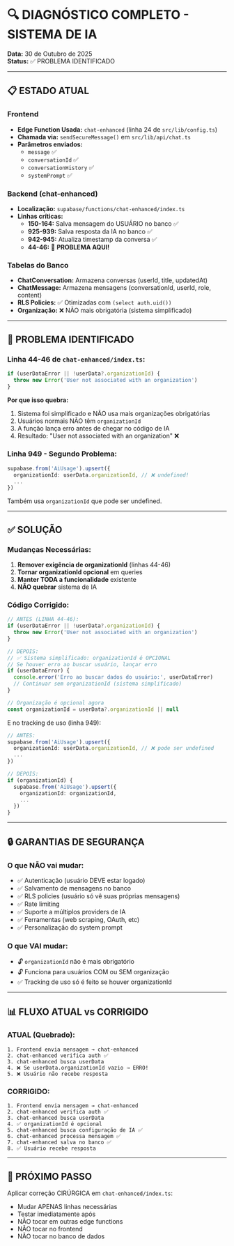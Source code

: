 # 🔍 DIAGNÓSTICO COMPLETO - SISTEMA DE IA

**Data:** 30 de Outubro de 2025  
**Status:** ✅ PROBLEMA IDENTIFICADO

---

## 📋 ESTADO ATUAL

### Frontend
- **Edge Function Usada:** `chat-enhanced` (linha 24 de `src/lib/config.ts`)
- **Chamada via:** `sendSecureMessage()` em `src/lib/api/chat.ts`
- **Parâmetros enviados:**
  - `message` ✅
  - `conversationId` ✅
  - `conversationHistory` ✅
  - `systemPrompt` ✅

### Backend (chat-enhanced)
- **Localização:** `supabase/functions/chat-enhanced/index.ts`
- **Linhas críticas:**
  - **150-164:** Salva mensagem do USUÁRIO no banco ✅
  - **925-939:** Salva resposta da IA no banco ✅
  - **942-945:** Atualiza timestamp da conversa ✅
  - **44-46:** 🔴 **PROBLEMA AQUI!**

### Tabelas do Banco
- **ChatConversation:** Armazena conversas (userId, title, updatedAt)
- **ChatMessage:** Armazena mensagens (conversationId, userId, role, content)
- **RLS Policies:** ✅ Otimizadas com `(select auth.uid())`
- **Organização:** ❌ NÃO mais obrigatória (sistema simplificado)

---

## 🔴 PROBLEMA IDENTIFICADO

### Linha 44-46 de `chat-enhanced/index.ts`:

```typescript
if (userDataError || !userData?.organizationId) {
  throw new Error('User not associated with an organization')
}
```

**Por que isso quebra:**
1. Sistema foi simplificado e NÃO usa mais organizações obrigatórias
2. Usuários normais NÃO têm `organizationId`
3. A função lança erro antes de chegar no código de IA
4. Resultado: "User not associated with an organization" ❌

### Linha 949 - Segundo Problema:

```typescript
supabase.from('AiUsage').upsert({
  organizationId: userData.organizationId, // ❌ undefined!
  ...
})
```

Também usa `organizationId` que pode ser undefined.

---

## ✅ SOLUÇÃO

### Mudanças Necessárias:

1. **Remover exigência de organizationId** (linhas 44-46)
2. **Tornar organizationId opcional** em queries
3. **Manter TODA a funcionalidade** existente
4. **NÃO quebrar** sistema de IA

### Código Corrigido:

```typescript
// ANTES (LINHA 44-46):
if (userDataError || !userData?.organizationId) {
  throw new Error('User not associated with an organization')
}

// DEPOIS:
// ✅ Sistema simplificado: organizationId é OPCIONAL
// Se houver erro ao buscar usuário, lançar erro
if (userDataError) {
  console.error('Erro ao buscar dados do usuário:', userDataError)
  // Continuar sem organizationId (sistema simplificado)
}

// Organização é opcional agora
const organizationId = userData?.organizationId || null
```

E no tracking de uso (linha 949):

```typescript
// ANTES:
supabase.from('AiUsage').upsert({
  organizationId: userData.organizationId, // ❌ pode ser undefined
  ...
})

// DEPOIS:
if (organizationId) {
  supabase.from('AiUsage').upsert({
    organizationId: organizationId,
    ...
  })
}
```

---

## 🔒 GARANTIAS DE SEGURANÇA

### O que NÃO vai mudar:
- ✅ Autenticação (usuário DEVE estar logado)
- ✅ Salvamento de mensagens no banco
- ✅ RLS policies (usuário só vê suas próprias mensagens)
- ✅ Rate limiting
- ✅ Suporte a múltiplos providers de IA
- ✅ Ferramentas (web scraping, OAuth, etc)
- ✅ Personalização do system prompt

### O que VAI mudar:
- 🔓 `organizationId` não é mais obrigatório
- 🔓 Funciona para usuários COM ou SEM organização
- ✅ Tracking de uso só é feito se houver organizationId

---

## 📊 FLUXO ATUAL vs CORRIGIDO

### ATUAL (Quebrado):
```
1. Frontend envia mensagem → chat-enhanced
2. chat-enhanced verifica auth ✅
3. chat-enhanced busca userData
4. ❌ Se userData.organizationId vazio → ERRO!
5. ❌ Usuário não recebe resposta
```

### CORRIGIDO:
```
1. Frontend envia mensagem → chat-enhanced
2. chat-enhanced verifica auth ✅
3. chat-enhanced busca userData
4. ✅ organizationId é opcional
5. chat-enhanced busca configuração de IA ✅
6. chat-enhanced processa mensagem ✅
7. chat-enhanced salva no banco ✅
8. ✅ Usuário recebe resposta
```

---

## 🎯 PRÓXIMO PASSO

Aplicar correção CIRÚRGICA em `chat-enhanced/index.ts`:
- Mudar APENAS linhas necessárias
- Testar imediatamente após
- NÃO tocar em outras edge functions
- NÃO tocar no frontend
- NÃO tocar no banco de dados



